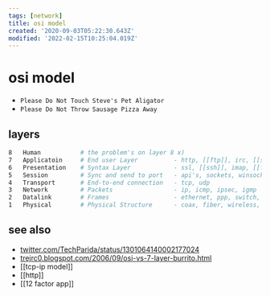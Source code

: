 ```yaml
---
tags: [network]
title: osi model
created: '2020-09-03T05:22:30.643Z'
modified: '2022-02-15T10:25:04.019Z'
---
```


# osi model

- `Please Do Not Touch Steve's Pet Aligator`
- `Please Do Not Throw Sausage Pizza Away`

## layers

```sh
8   Human           # the problem's on layer 8 x)
7   Applicatoin     # End user Layer          - http, [[ftp]], irc, [[ssh]], dns
6   Presentation    # Syntax Layer            - ssl, [[ssh]], imap, [[ftp]], mpeg, jpeg
5   Session         # Sync and send to port   - api's, sockets, winsock
4   Transport       # End-to-end connection   - tcp, udp
3   Network         # Packets                 - ip, icmp, ipsec, igmp
2   Datalink        # Frames                  - ethernet, ppp, switch, bridge
1   Physical        # Physical Structure      - coax, fiber, wireless, hubs, repeaters
```

## see also

- [twitter.com/TechParida/status/1301064140002177024](https://twitter.com/TechParida/status/1301064140002177024)
- [trejrc0.blogspot.com/2006/09/osi-vs-7-layer-burrito.html](https://trejrc0.blogspot.com/2006/09/osi-vs-7-layer-burrito.html)
- [[tcp-ip model]]
- [[http]]
- [[12 factor app]]
